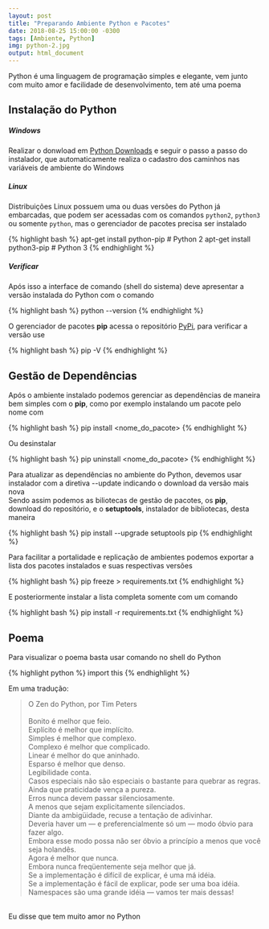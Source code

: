 ```yaml
---
layout: post
title: "Preparando Ambiente Python e Pacotes"
date: 2018-08-25 15:00:00 -0300
tags: [Ambiente, Python]
img: python-2.jpg
output: html_document
---
```




Python é uma linguagem de programação simples e elegante, vem junto com muito amor e facilidade de desenvolvimento, tem até uma poema

## Instalação do Python

##### Windows 

Realizar o donwload em [Python Downloads](https://www.python.org/downloads/) e seguir o passo a passo do instalador, que automaticamente realiza o cadastro dos caminhos nas variáveis de ambiente do Windows

##### Linux

Distribuições Linux possuem uma ou duas versões do Python já embarcadas, que podem ser acessadas com os comandos `python2`, `python3` ou somente `python`, mas o gerenciador de pacotes precisa ser instalado


{% highlight bash %}
apt-get install python-pip # Python 2
apt-get install python3-pip # Python 3
{% endhighlight %}

##### Verificar

Após isso a interface de comando (shell do sistema) deve apresentar a versão instalada do Python com o comando


{% highlight bash %}
python --version
{% endhighlight %}

O gerenciador de pacotes **pip** acessa o repositório [PyPi](https://pypi.org/), para verificar a versão use


{% highlight bash %}
pip -V
{% endhighlight %}

## Gestão de Dependências

Após o ambiente instalado podemos gerenciar as dependências de maneira bem simples com o **pip**, como por exemplo instalando um pacote pelo nome com


{% highlight bash %}
pip install <nome_do_pacote>
{% endhighlight %}

Ou desinstalar 


{% highlight bash %}
pip uninstall <nome_do_pacote>
{% endhighlight %}

Para atualizar as dependências no ambiente do Python, devemos usar instalador com a diretiva --update indicando o download da versão mais nova<br>
Sendo assim podemos as biliotecas de gestão de pacotes, os **pip**, download do repositório, e o **setuptools**, instalador de bibliotecas, desta maneira


{% highlight bash %}
pip install --upgrade setuptools pip
{% endhighlight %}

Para facilitar a portalidade e replicação de ambientes podemos exportar a lista dos pacotes instalados e suas respectivas versões


{% highlight bash %}
pip freeze > requirements.txt
{% endhighlight %}

E posteriormente instalar a lista completa somente com um comando


{% highlight bash %}
pip install -r requirements.txt
{% endhighlight %}

## Poema

Para visualizar o poema basta usar comando no shell do Python


{% highlight python %}
import this 
{% endhighlight %}

Em uma tradução:

> O Zen do Python, por Tim Peters<br>
><br>
> Bonito é melhor que feio.<br>
> Explícito é melhor que implícito.<br>
> Simples é melhor que complexo.<br>
> Complexo é melhor que complicado.<br>
> Linear é melhor do que aninhado.<br>
> Esparso é melhor que denso.<br>
> Legibilidade conta.<br>
> Casos especiais não são especiais o bastante para quebrar as regras.<br>
> Ainda que praticidade vença a pureza.<br>
> Erros nunca devem passar silenciosamente.<br>
> A menos que sejam explicitamente silenciados.<br>
> Diante da ambigüidade, recuse a tentação de adivinhar.<br>
> Deveria haver um — e preferencialmente só um — modo óbvio para fazer algo.<br>
> Embora esse modo possa não ser óbvio a princípio a menos que você seja holandês.<br>
> Agora é melhor que nunca.<br>
> Embora nunca freqüentemente seja melhor que já.<br>
> Se a implementação é difícil de explicar, é uma má idéia.<br>
> Se a implementação é fácil de explicar, pode ser uma boa idéia.<br>
> Namespaces são uma grande idéia — vamos ter mais dessas!<br>
<br>
Eu disse que tem muito amor no Python
